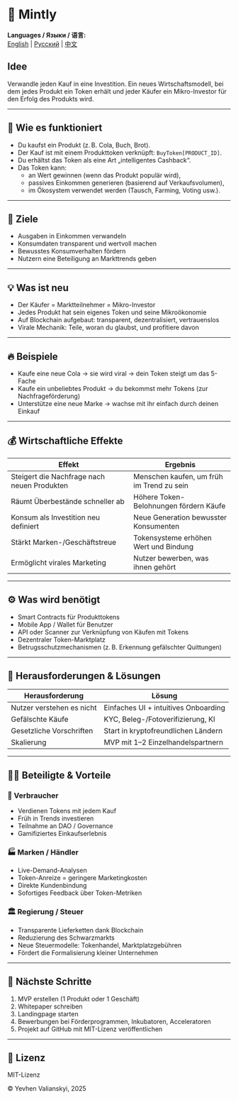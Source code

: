 # 🌱 Mintly

**Languages / Языки / 语言:**  
[English](README.md) | [Русский](README.ru.md) | [中文](README.zh.md)


## Idee  
Verwandle jeden Kauf in eine Investition. Ein neues Wirtschaftsmodell, bei dem jedes Produkt ein Token erhält und jeder Käufer ein Mikro-Investor für den Erfolg des Produkts wird.

---

## 🔧 Wie es funktioniert  
- Du kaufst ein Produkt (z. B. Cola, Buch, Brot).  
- Der Kauf ist mit einem Produkttoken verknüpft: `BuyToken[PRODUCT_ID]`.  
- Du erhältst das Token als eine Art „intelligentes Cashback“.  
- Das Token kann:
  - an Wert gewinnen (wenn das Produkt populär wird),
  - passives Einkommen generieren (basierend auf Verkaufsvolumen),
  - im Ökosystem verwendet werden (Tausch, Farming, Voting usw.).

---

## 🎯 Ziele  
- Ausgaben in Einkommen verwandeln  
- Konsumdaten transparent und wertvoll machen  
- Bewusstes Konsumverhalten fördern  
- Nutzern eine Beteiligung an Markttrends geben

---

## 💡 Was ist neu  
- Der Käufer = Marktteilnehmer = Mikro-Investor  
- Jedes Produkt hat sein eigenes Token und seine Mikroökonomie  
- Auf Blockchain aufgebaut: transparent, dezentralisiert, vertrauenslos  
- Virale Mechanik: Teile, woran du glaubst, und profitiere davon

---

## 🔥 Beispiele  
- Kaufe eine neue Cola → sie wird viral → dein Token steigt um das 5-Fache  
- Kaufe ein unbeliebtes Produkt → du bekommst mehr Tokens (zur Nachfrageförderung)  
- Unterstütze eine neue Marke → wachse mit ihr einfach durch deinen Einkauf

---

## 💰 Wirtschaftliche Effekte

| Effekt                                | Ergebnis                                     |
|--------------------------------------|----------------------------------------------|
| Steigert die Nachfrage nach neuen Produkten | Menschen kaufen, um früh im Trend zu sein    |
| Räumt Überbestände schneller ab      | Höhere Token-Belohnungen fördern Käufe       |
| Konsum als Investition neu definiert | Neue Generation bewusster Konsumenten        |
| Stärkt Marken-/Geschäftstreue        | Tokensysteme erhöhen Wert und Bindung        |
| Ermöglicht virales Marketing         | Nutzer bewerben, was ihnen gehört            |

---

## ⚙️ Was wird benötigt  
- Smart Contracts für Produkttokens  
- Mobile App / Wallet für Benutzer  
- API oder Scanner zur Verknüpfung von Käufen mit Tokens  
- Dezentraler Token-Marktplatz  
- Betrugsschutzmechanismen (z. B. Erkennung gefälschter Quittungen)

---

## 🧱 Herausforderungen & Lösungen

| Herausforderung      | Lösung                                 |
|----------------------|------------------------------------------|
| Nutzer verstehen es nicht | Einfaches UI + intuitives Onboarding |
| Gefälschte Käufe     | KYC, Beleg-/Fotoverifizierung, KI       |
| Gesetzliche Vorschriften | Start in kryptofreundlichen Ländern |
| Skalierung           | MVP mit 1–2 Einzelhandelspartnern       |

---

## 🧑‍💼 Beteiligte & Vorteile

### 🧍 Verbraucher  
- Verdienen Tokens mit jedem Kauf  
- Früh in Trends investieren  
- Teilnahme an DAO / Governance  
- Gamifiziertes Einkaufserlebnis  

### 🏭 Marken / Händler  
- Live-Demand-Analysen  
- Token-Anreize = geringere Marketingkosten  
- Direkte Kundenbindung  
- Sofortiges Feedback über Token-Metriken  

### 🏛 Regierung / Steuer  
- Transparente Lieferketten dank Blockchain  
- Reduzierung des Schwarzmarkts  
- Neue Steuermodelle: Tokenhandel, Marktplatzgebühren  
- Fördert die Formalisierung kleiner Unternehmen  

---

## 🚀 Nächste Schritte  
1. MVP erstellen (1 Produkt oder 1 Geschäft)  
2. Whitepaper schreiben  
3. Landingpage starten  
4. Bewerbungen bei Förderprogrammen, Inkubatoren, Acceleratoren  
5. Projekt auf GitHub mit MIT-Lizenz veröffentlichen

---

## 📄 Lizenz  
MIT-Lizenz  

© Yevhen Valianskyi, 2025
